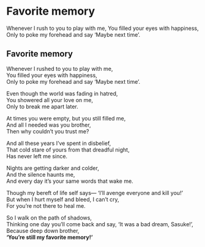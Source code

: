 # Favorite memory

Whenever I rush to you to play with me, You filled your eyes with happiness, Only to poke my forehead and say ‘Maybe next time’.

## Favorite memory <a id="523f"></a>

Whenever I rushed to you to play with me,  
You filled your eyes with happiness,  
Only to poke my forehead and say ‘Maybe next time’.

Even though the world was fading in hatred,  
You showered all your love on me,  
Only to break me apart later.

At times you were empty, but you still filled me,  
And all I needed was you brother,  
Then why couldn’t you trust me?

And all these years I’ve spent in disbelief,  
That cold stare of yours from that dreadful night,  
Has never left me since.

Nights are getting darker and colder,  
And the silence haunts me,  
And every day it’s your same words that wake me.

Though my bereft of life self says— ‘I’ll avenge everyone and kill you!’  
But when I hurt myself and bleed, I can’t cry,  
For you’re not there to heal me.

So I walk on the path of shadows,  
Thinking one day you’ll come back and say, ‘It was a bad dream, Sasuke!’,  
Because deep down brother,  
**‘You’re still my favorite memory!’**


